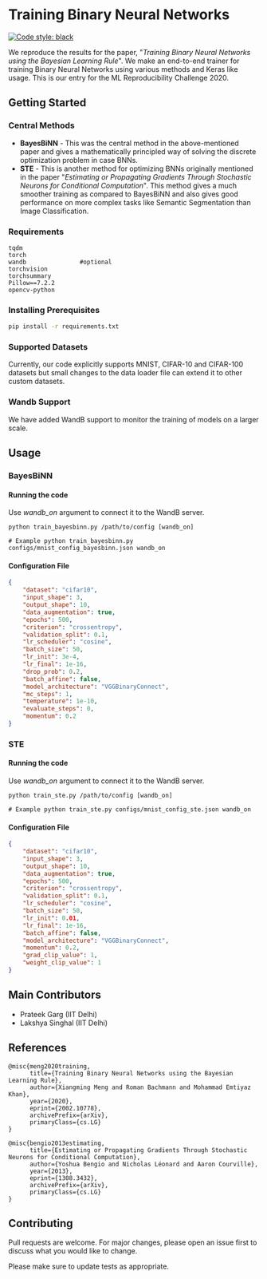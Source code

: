 # Training Binary Neural Networks
<p align="left">
<a href="https://github.com/psf/black"><img alt="Code style: black" src="https://img.shields.io/badge/code%20style-black-000000.svg"></a>
</p>

We reproduce the results for the paper, "*Training Binary Neural Networks using the Bayesian Learning Rule*". We make an end-to-end trainer for training Binary Neural Networks using various methods and Keras like usage. This is our entry for the ML Reproducibility Challenge 2020.

## Getting Started
### Central Methods
- **BayesBiNN** - This was the central method in the above-mentioned paper and gives a mathematically principled way of solving the discrete optimization problem in case BNNs.
- **STE** - This is another method for optimizing BNNs originally mentioned in the paper "*Estimating or Propagating Gradients Through Stochastic Neurons for Conditional Computation*". This method gives a much smoother training as compared to BayesBiNN and also gives good performance on more complex tasks like Semantic Segmentation than Image Classification.

### Requirements
```
tqdm
torch
wandb               #optional
torchvision
torchsummary
Pillow==7.2.2
opencv-python
```

### Installing Prerequisites
```bash
pip install -r requirements.txt
```
### Supported Datasets
Currently, our code explicitly supports MNIST, CIFAR-10 and CIFAR-100 datasets but small changes to the data loader file can extend it to other custom datasets.

### Wandb Support
We have added WandB support to monitor the training of models on a larger scale.

## Usage
### BayesBiNN
#### Running the code
Use *wandb_on* argument to connect it to the WandB server. 
```
python train_bayesbinn.py /path/to/config [wandb_on]

# Example python train_bayesbinn.py configs/mnist_config_bayesbinn.json wandb_on

```

#### Configuration File
```json
{
    "dataset": "cifar10",
    "input_shape": 3,
    "output_shape": 10,
    "data_augmentation": true,
    "epochs": 500,
    "criterion": "crossentropy",
    "validation_split": 0.1,
    "lr_scheduler": "cosine",
    "batch_size": 50,
    "lr_init": 3e-4,
    "lr_final": 1e-16,
    "drop_prob": 0.2,
    "batch_affine": false,
    "model_architecture": "VGGBinaryConnect",
    "mc_steps": 1,
    "temperature": 1e-10,
    "evaluate_steps": 0,
    "momentum": 0.2
}
```
### STE
#### Running the code
Use *wandb_on* argument to connect it to the WandB server. 
```
python train_ste.py /path/to/config [wandb_on]

# Example python train_ste.py configs/mnist_config_ste.json wandb_on

```

#### Configuration File
```json
{
    "dataset": "cifar10",
    "input_shape": 3,
    "output_shape": 10,
    "data_augmentation": true,
    "epochs": 500,
    "criterion": "crossentropy",
    "validation_split": 0.1,
    "lr_scheduler": "cosine",
    "batch_size": 50,
    "lr_init": 0.01,
    "lr_final": 1e-16,
    "batch_affine": false,
    "model_architecture": "VGGBinaryConnect",
    "momentum": 0.2,
    "grad_clip_value": 1,
    "weight_clip_value": 1
}
```

## Main Contributors
* Prateek Garg (IIT Delhi)
* Lakshya Singhal (IIT Delhi)

## References
```
@misc{meng2020training,
      title={Training Binary Neural Networks using the Bayesian Learning Rule}, 
      author={Xiangming Meng and Roman Bachmann and Mohammad Emtiyaz Khan},
      year={2020},
      eprint={2002.10778},
      archivePrefix={arXiv},
      primaryClass={cs.LG}
}

@misc{bengio2013estimating,
      title={Estimating or Propagating Gradients Through Stochastic Neurons for Conditional Computation}, 
      author={Yoshua Bengio and Nicholas Léonard and Aaron Courville},
      year={2013},
      eprint={1308.3432},
      archivePrefix={arXiv},
      primaryClass={cs.LG}
}
```

## Contributing
Pull requests are welcome. For major changes, please open an issue first to discuss what you would like to change.

Please make sure to update tests as appropriate.
